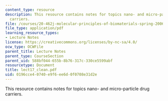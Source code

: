 ```yaml
---
content_type: resource
description: This resource contains notes for topics nano- and micro-particle drug
  carriers.
file: /courses/20-462j-molecular-principles-of-biomaterials-spring-2006/0196cce40740e9f6ee6d0f0708e31d2e_lect17_clean.pdf
file_type: application/pdf
learning_resource_types:
- Lecture Notes
license: https://creativecommons.org/licenses/by-nc-sa/4.0/
ocw_type: OCWFile
parent_title: Lecture Notes
parent_type: CourseSection
parent_uid: 588bf044-655b-8b76-317c-330ce5599abf
resourcetype: Document
title: lect17_clean.pdf
uid: 0196cce4-0740-e9f6-ee6d-0f0708e31d2e
---
```

This resource contains notes for topics nano- and micro-particle drug carriers.